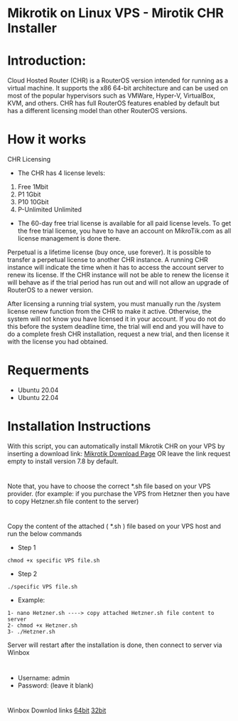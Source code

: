 # Mikrotik on Linux VPS - Mirotik CHR Installer


# Introduction: 
Cloud Hosted Router (CHR) is a RouterOS version intended for running as a virtual machine. It supports the x86 64-bit architecture and can be used on most of the popular hypervisors such as VMWare, Hyper-V, VirtualBox, KVM, and others. CHR has full RouterOS features enabled by default but has a different licensing model than other RouterOS versions.


# How it works
CHR Licensing
- The CHR has 4 license levels:

1. Free	1Mbit
2. P1	1Gbit
3. P10	10Gbit
4. P-Unlimited	Unlimited
- The 60-day free trial license is available for all paid license levels. To get the free trial license, you have to have an account on MikroTik.com as all license management is done there.

Perpetual is a lifetime license (buy once, use forever). It is possible to transfer a perpetual license to another CHR instance. A running CHR instance will indicate the time when it has to access the account server to renew its license. If the CHR instance will not be able to renew the license it will behave as if the trial period has run out and will not allow an upgrade of RouterOS to a newer version.

After licensing a running trial system, you must manually run the /system license renew function from the CHR to make it active. Otherwise, the system will not know you have licensed it in your account. If you do not do this before the system deadline time, the trial will end and you will have to do a complete fresh CHR installation, request a new trial, and then license it with the license you had obtained.

# Requerments
- Ubuntu 20.04
- Ubuntu 22.04

# Installation Instructions

With this script, you can automatically install Mikrotik CHR on your VPS by inserting a download link: [Mikrotik Download Page](https://mikrotik.com/download/archive/) OR leave the link request empty to install version 7.8 by default.
# 

Note that, you have to choose the correct *.sh file based on your VPS provider. (for example: if you purchase the VPS from Hetzner then you have to copy Hetzner.sh file content to the server)

#

Copy the content of the attached ( *.sh ) file based on your VPS host and run the below commands
- Step 1 
```
chmod +x specific VPS file.sh
```
- Step 2
```
./specific VPS file.sh
```
- Example:
```
1- nano Hetzner.sh ----> copy attached Hetzner.sh file content to server
2- chmod +x Hetzner.sh
3- ./Hetzner.sh
```
Server will restart after the installation is done, then connect to server via Winbox
# 
- Username: admin
- Password: (leave it blank)
# 

Winbox Downlod links [64bit](https://mt.lv/winbox64) [32bit](https://mt.lv/winbox)






